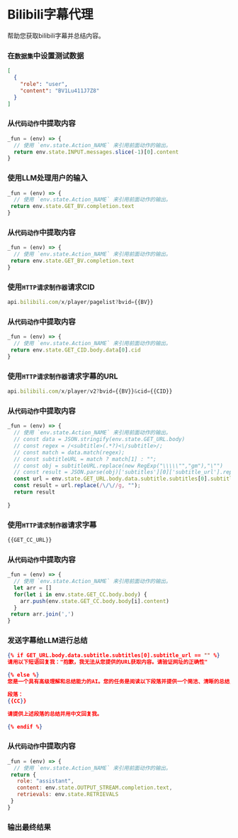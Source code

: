# Bilibili字幕代理

帮助您获取bilibili字幕并总结内容。


### 在`数据集`中设置测试数据

```json
[
  {
    "role": "user",
    "content": "BV1Lu411J7Z8"
  }
]
```


### 从`代码动作`中提取内容

```js
_fun = (env) => {
  // 使用 `env.state.Action_NAME` 来引用前面动作的输出。
  return env.state.INPUT.messages.slice(-1)[0].content
} 
```

### 使用LLM处理用户的输入

```javascript
_fun = (env) => {
  // 使用 `env.state.Action_NAME` 来引用前面动作的输出。
 return env.state.GET_BV.completion.text
}
```

### 从`代码动作`中提取内容

```javascript
_fun = (env) => {
  // 使用 `env.state.Action_NAME` 来引用前面动作的输出。
 return env.state.GET_BV.completion.text
}
```

### 使用`HTTP请求制作器`请求CID

```javascript
api.bilibili.com/x/player/pagelist?bvid={{BV}}
```

### 从`代码动作`中提取内容

```javascript
_fun = (env) => {
  // 使用 `env.state.Action_NAME` 来引用前面动作的输出。
 return env.state.GET_CID.body.data[0].cid
}
```

### 使用`HTTP请求制作器`请求字幕的URL

```javascript
api.bilibili.com/x/player/v2?bvid={{BV}}&cid={{CID}}
```

### 从`代码动作`中提取内容

```javascript
_fun = (env) => {
  // 使用 `env.state.Action_NAME` 来引用前面动作的输出。
  // const data = JSON.stringify(env.state.GET_URL.body)
  // const regex = /<subtitle>(.*?)<\/subtitle>/;
  // const match = data.match(regex);
  // const subtitleURL = match ? match[1] : "";
  // const obj = subtitleURL.replace(new RegExp("\\\\\"","gm"),"\"")
  // const result = JSON.parse(obj)['subtitles'][0]['subtitle_url'].replace("//", "")
  const url = env.state.GET_URL.body.data.subtitle.subtitles[0].subtitle_url
  const result = url.replace(/\/\//g, "");
  return result
  
}
```

### 使用`HTTP请求制作器`请求字幕

```javascript
{{GET_CC_URL}}
```

### 从`代码动作`中提取内容

```javascript
_fun = (env) => {
  // 使用 `env.state.Action_NAME` 来引用前面动作的输出。
  let arr = []
  for(let i in env.state.GET_CC.body.body) {
    arr.push(env.state.GET_CC.body.body[i].content)
  }
 return arr.join(',')
}
```

### 发送字幕给LLM进行总结
```json
{% if GET_URL.body.data.subtitle.subtitles[0].subtitle_url == "" %}
请用以下短语回复我："抱歉，我无法从您提供的URL获取内容。请验证网址的正确性"

{% else %}
您是一个具有高级理解和总结能力的AI。您的任务是阅读以下段落并提供一个简洁、清晰的总结，捕捉主要观点和关键细节。

段落：
{{CC}}

请提供上述段落的总结并用中文回复我。

{% endif %}
```

### 从`代码动作`中提取内容

```javascript
_fun = (env) => {
  // 使用 `env.state.Action_NAME` 来引用前面动作的输出。
 return {
   role: "assistant",
   content: env.state.OUTPUT_STREAM.completion.text,
   retrievals: env.state.RETRIEVALS
 }
}
```

### 输出最终结果